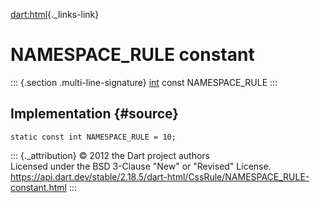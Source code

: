 [dart:html](../../dart-html/dart-html-library){._links-link}

NAMESPACE\_RULE constant
========================

::: {.section .multi-line-signature}
[int](../../dart-core/int-class) const NAMESPACE\_RULE
:::

Implementation {#source}
--------------

``` {.language-dart data-language="dart"}
static const int NAMESPACE_RULE = 10;
```

::: {._attribution}
© 2012 the Dart project authors\
Licensed under the BSD 3-Clause \"New\" or \"Revised\" License.\
<https://api.dart.dev/stable/2.18.5/dart-html/CssRule/NAMESPACE_RULE-constant.html>
:::
